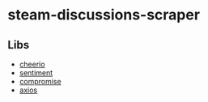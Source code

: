 # steam-discussions-scraper

## Libs

- [cheerio](https://github.com/cheeriojs/cheerio)
- [sentiment](https://github.com/thisandagain/sentiment)
- [compromise](https://github.com/spencermountain/compromise)
- [axios](https://github.com/axios/axios)
